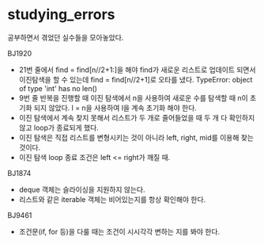 # studying_errors
공부하면서 겪었던 실수들을 모아놓았다.

BJ1920
- 21번 줄에서 find = find[n//2+1:]을 해야 find가 새로운 리스트로 업데이트 되면서 이진탐색을 할 수 있는데 find = find[n//2+1]로 오타를 냈다. TypeError: object of type 'int' has no len()
- 9번 줄 반복을 진행할 때 이진 탐색에서 n을 사용하여 새로운 수를 탐색할 때 n이 초기화 되지 않았다. l = n을 사용하여 l을 계속 초기화 해야 한다.
- 이진 탐색에서 계속 찾지 못해서 리스트가 두 개로 줄어들었을 때 두 개 다 확인하지 않고 loop가 종료되게 했다.
- 이진 탐색은 직접 리스트를 변형시키는 것이 아니라 left, right, mid를 이용해 찾는 것이다.
- 이진 탐색 loop 종료 조건은 left <= right가 깨질 때.

BJ1874
- deque 객체는 슬라이싱을 지원하지 않는다.
- 리스트와 같은 iterable 객체는 비어있는지를 항상 확인해야 한다.

BJ9461
- 조건문(if, for 등)을 다룰 때는 조건이 시시각각 변하는 지를 봐야 한다.
